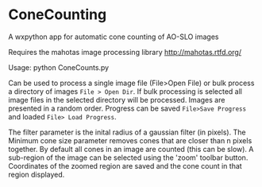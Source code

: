# ConeCounting
A wxpython app for automatic cone counting of AO-SLO images

Requires the mahotas image processing library http://mahotas.rtfd.org/

Usage: python ConeCounts.py

Can be used to process a single image file (File>Open File) or bulk process a directory of images `File > Open Dir`.
If bulk processing is selected all image files in the selected directory will be processed. Images are presented in a random order. Progress can be saved `File>Save Progress` and loaded `File> Load Progress`.

The filter parameter is the inital radius of a gaussian filter (in pixels). The Minimum cone size parameter removes cones that are closer than n pixels together.
By default all cones in an image are counted (this can be slow). A sub-region of the image can be selected using the 'zoom' toolbar button. Coordinates of the zoomed region are saved and the cone count in that region displayed.
